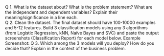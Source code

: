 Q 1.  What is the dataset about? What is the problem statement? What are the 
independent and dependent variables? Explain their meaning/significance in a line each.  
Q 2.  Clean the dataset. The final dataset should have 100-10000 examples and 5-12 
features. Build 3 classification models using any 3 algorithms (from Logistic Regression, 
kNN, Naïve Bayes and SVC) and paste the output screenshots (Classification Report) for 
each model below. 
Example Screenshot: 
Q 3.  Which among the 3 models will you deploy? How do you decide that? Explain in the 
context of the business problem. 
